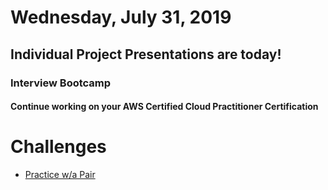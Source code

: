 Wednesday, July 31, 2019
======================
## Individual Project Presentations are today!
### Interview Bootcamp
#### Continue working on your AWS Certified Cloud Practitioner Certification

# Challenges
- [Practice w/a Pair](https://github.com/indiaplatoon/git-pair)
